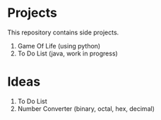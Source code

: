# Projects
This repository contains side projects.

1. Game Of Life (using python)
2. To Do List (java, work in progress)

# Ideas

1. To Do List
2. Number Converter (binary, octal, hex, decimal)
